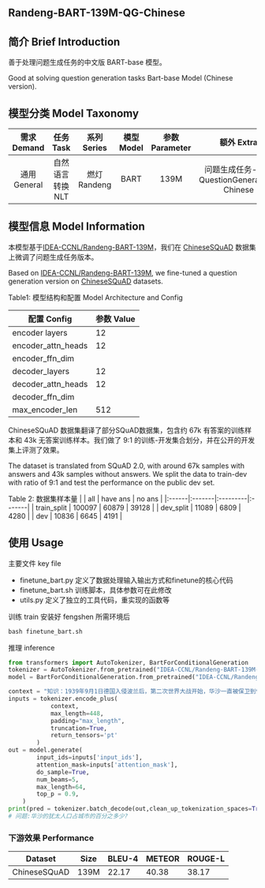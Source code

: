 ## Randeng-BART-139M-QG-Chinese



## 简介 Brief Introduction

善于处理问题生成任务的中文版 BART-base 模型。

Good at solving question generation tasks Bart-base Model (Chinese version).

## 模型分类 Model Taxonomy

|  需求 Demand  | 任务 Task       | 系列 Series      | 模型 Model    | 参数 Parameter | 额外 Extra |
|  :----:  | :----:  | :----:  | :----:  | :----:  | :----:  |
| 通用 General | 自然语言转换 NLT | 燃灯 Randeng | BART |      139M      |    问题生成任务-中文 QuestionGeneration-Chinese    |


## 模型信息 Model Information

本模型基于[IDEA-CCNL/Randeng-BART-139M](https://huggingface.co/IDEA-CCNL/Randeng-BART-139M)，我们在 [ChineseSQuAD](https://github.com/pluto-junzeng/ChineseSquad) 数据集上微调了问题生成任务版本。

Based on [IDEA-CCNL/Randeng-BART-139M](https://huggingface.co/IDEA-CCNL/Randeng-BART-139M), we fine-tuned a question generation version on [ChineseSQuAD](https://github.com/pluto-junzeng/ChineseSquad) datasets.


Table1: 模型结构和配置 Model Architecture and Config

|    配置 Config      |  参数 Value|
| ------------------- | --------- |
| encoder layers      |     12    |
| encoder_attn_heads  |     12    |
| encoder_ffn_dim     |           |
| decoder_layers      |     12    |
| decoder_attn_heads  |     12    |
| decoder_ffn_dim     |           |
| max_encoder_len     |    512    |


ChineseSQuAD 数据集翻译了部分SQuAD数据集，包含约 67k 有答案的训练样本和 43k 无答案训练样本。我们做了 9:1 的训练-开发集合划分，并在公开的开发集上评测了效果。

The dataset is translated from SQuAD 2.0, with around 67k samples with answers and 43k samples without answers. We split the data to train-dev with ratio of 9:1 and test the performance on the public dev set.

Table 2: 数据集样本量
|       | all    | have ans | no ans |
|:------|:-------|:---------|:-------|
| train_split | 100097 |    60879 |  39128 |
| dev_split   |  11089 |     6809 |   4280 |
| dev   |  10836 |     6645 |   4191 |


## 使用 Usage

主要文件 key file
- finetune_bart.py 定义了数据处理输入输出方式和finetune的核心代码
- finetune_bart.sh 训练脚本，具体参数可在此修改
- utils.py 定义了独立的工具代码，重实现的函数等

训练 train
安装好 fengshen 所需环境后
```python
bash finetune_bart.sh
```

推理 inference 
```python
from transformers import AutoTokenizer, BartForConditionalGeneration
tokenizer = AutoTokenizer.from_pretrained("IDEA-CCNL/Randeng-BART-139M-QG-Chinese",additional_special_tokens=["<ans>"])
model = BartForConditionalGeneration.from_pretrained("IDEA-CCNL/Randeng-BART-139M-QG-Chinese")

context = "知识：1939年9月1日德国入侵波兰后，第二次世界大战开始，华沙一直被保卫到9月27日。波兰中部，包括华沙，都在德国纳粹殖民地政府总政府的统治下。所有的高等教育机构都立即关闭，华沙的犹太人口——几十万，约占城市的 <ans> ——全部涌入华沙的贫民区。回答：30%"
inputs = tokenizer.encode_plus(
            context,
            max_length=448,
            padding="max_length",
            truncation=True,
            return_tensors='pt'
        )
out = model.generate(                
        input_ids=inputs['input_ids'],
        attention_mask=inputs['attention_mask'],
        do_sample=True,
        num_beams=5,
        max_length=64,
        top_p = 0.9,
    )
print(pred = tokenizer.batch_decode(out,clean_up_tokenization_spaces=True, skip_special_tokens=True)[0])
# 问题:华沙的犹太人口占城市的百分之多少?
```

### 下游效果 Performance
| Dataset          |  Size  | BLEU-4 | METEOR | ROUGE-L| 
| ------------ | -----  | -------- |--------- | ---------- |
|   ChineseSQuAD               |  139M   |  22.17 |   40.38  |   38.17   | 
